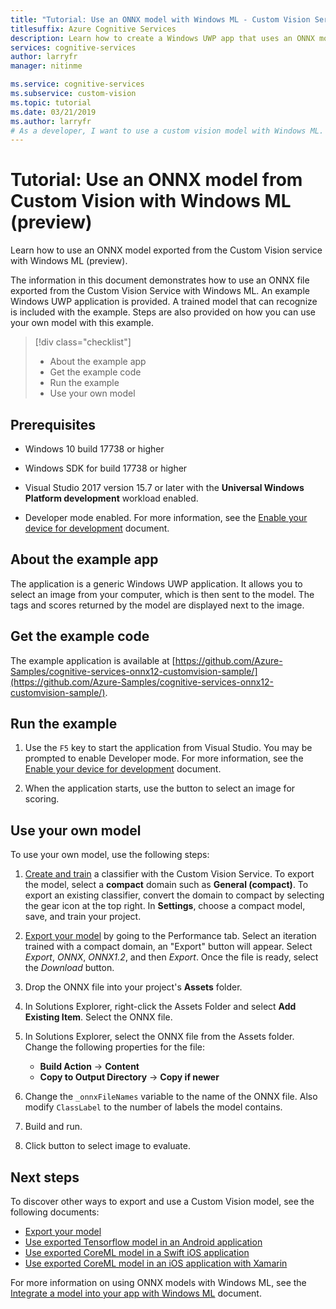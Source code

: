 ```yaml
---
title: "Tutorial: Use an ONNX model with Windows ML - Custom Vision Service"
titlesuffix: Azure Cognitive Services
description: Learn how to create a Windows UWP app that uses an ONNX model exported from Azure Cognitive Services.
services: cognitive-services
author: larryfr
manager: nitinme

ms.service: cognitive-services
ms.subservice: custom-vision
ms.topic: tutorial
ms.date: 03/21/2019
ms.author: larryfr
# As a developer, I want to use a custom vision model with Windows ML.
---
```

# Tutorial: Use an ONNX model from Custom Vision with Windows ML (preview)

Learn how to use an ONNX model exported from the Custom Vision service with Windows ML (preview).

The information in this document demonstrates how to use an ONNX file exported from the Custom Vision Service with Windows ML. An example Windows UWP application is provided. A trained model that can recognize is included with the example. Steps are also provided on how you can use your own model with this example.

> [!div class="checklist"]
> * About the example app
> * Get the example code
> * Run the example
> * Use your own model

## Prerequisites

* Windows 10 build 17738 or higher

* Windows SDK for build 17738 or higher

* Visual Studio 2017 version 15.7 or later with the __Universal Windows Platform development__ workload enabled.

* Developer mode enabled. For more information, see the [Enable your device for development](https://docs.microsoft.com/windows/uwp/get-started/enable-your-device-for-development) document.

## About the example app

The application is a generic Windows UWP application. It allows you to select an image from your computer, which is then sent to the model. The tags and scores returned by the model are displayed next to the image.

## Get the example code

The example application is available at [https://github.com/Azure-Samples/cognitive-services-onnx12-customvision-sample/](https://github.com/Azure-Samples/cognitive-services-onnx12-customvision-sample/).

## Run the example

1. Use the `F5` key to start the application from Visual Studio. You may be prompted to enable Developer mode. For more information, see the [Enable your device for development](https://docs.microsoft.com/windows/uwp/get-started/enable-your-device-for-development) document.

1. When the application starts, use the button to select an image for scoring.

## Use your own model

To use your own model, use the following steps:

1. [Create and train](https://docs.microsoft.com/azure/cognitive-services/custom-vision-service/getting-started-build-a-classifier) a classifier with the Custom Vision Service. To export the model, select a __compact__ domain such as **General (compact)**. To export an existing classifier, convert the domain to compact by selecting the gear icon at the top right. In __Settings__, choose a compact model, save, and train your project.  

1. [Export your model](https://docs.microsoft.com/azure/cognitive-services/custom-vision-service/export-your-model) by going to the Performance tab. Select an iteration trained with a compact domain, an "Export" button will appear. Select *Export*, *ONNX*, *ONNX1.2*, and then *Export*. Once the file is ready, select the *Download* button.

1. Drop the ONNX file into your project's __Assets__ folder. 

1. In Solutions Explorer, right-click the Assets Folder and select __Add Existing Item__. Select the ONNX file.

1. In Solutions Explorer, select the ONNX file from the Assets folder. Change the following properties for the file:

    * __Build Action__ -> __Content__
    * __Copy to Output Directory__ -> __Copy if newer__

1. Change the `_onnxFileNames` variable to the name of the ONNX file. Also modify `ClassLabel` to the number of labels the model contains.

1. Build and run.

1. Click button to select image to evaluate.

## Next steps

To discover other ways to export and use a Custom Vision model, see the following documents:

* [Export your model](https://docs.microsoft.com/azure/cognitive-services/custom-vision-service/export-your-model)
* [Use exported Tensorflow model in an Android application](https://github.com/Azure-Samples/cognitive-services-android-customvision-sample)
* [Use exported CoreML model in a Swift iOS application](https://go.microsoft.com/fwlink/?linkid=857726)
* [Use exported CoreML model in an iOS application with Xamarin](https://github.com/xamarin/ios-samples/tree/master/ios11/CoreMLAzureModel)

For more information on using ONNX models with Windows ML, see the [Integrate a model into your app with Windows ML](https://docs.microsoft.com/windows/uwp/machine-learning/integrate-model) document.
